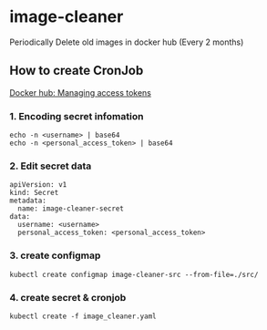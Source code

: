 # image-cleaner
Periodically Delete old images in docker hub (Every 2 months)

## How to create CronJob

[Docker hub: Managing access tokens](https://docs.docker.com/docker-hub/access-tokens/)

### 1. Encoding secret infomation
```
echo -n <username> | base64 
echo -n <personal_access_token> | base64
```
### 2. Edit secret data
```
apiVersion: v1
kind: Secret
metadata:
  name: image-cleaner-secret
data:
  username: <username>
  personal_access_token: <personal_access_token>
```

### 3. create configmap
```
kubectl create configmap image-cleaner-src --from-file=./src/
```

### 4. create secret & cronjob
```
kubectl create -f image_cleaner.yaml
```
